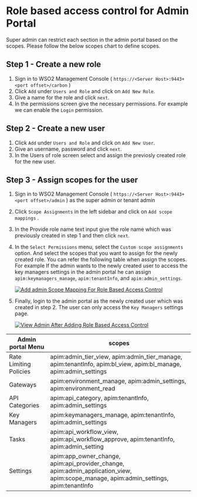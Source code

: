 # **Role based access control for Admin Portal**

Super admin can restrict each section in the admin portal based on the scopes. Please follow the
below scopes  chart to define scopes.

## Step 1 - Create a new role

1. Sign in to WSO2 Management Console ( `https://<Server Host>:9443+<port offset>/carbon` )
2. Click `Add` under `Users and Role`  and click on `Add New Role`.
3. Give a name for the role and click `next`.
4. In the permissions screen give the necessary permissions. For example we can enable the `Login` permission.

## Step 2 - Create a new user

1. Click `Add` under `Users and Role` and click on `Add New User`.
2. Give an username, password and click `next`.
3. In the Users of role screen select and assign the previosly created role for the new user.

## Step 3 - Assign scopes for the user

1. Sign in to WSO2 Management Console ( `https://<Server Host>:9443+<port offset>/admin` ) as the super admin or tenant admin
2. Click `Scope Assignments` in the left sidebar and click on `Add scope mappings` .
3. In the Provide role name text input give the role name which was previously created in step 1 and then click `next`.
4. In the `Select Permissions` menu, select the `Custom scope assignments` option. And select the scopes that you want to assign for the newly created role. You can refer the following table when assign the scopes. For example If the admin wants to the newly created user to access the key managers settings in the admin portal he can assign `apim:keymanagers_manage`, `apim:tenantInfo`, and `apim:admin_settings`.
   
    [![Add admin Scope Mapping For Role Based Access Control]({{base_path}}/assets/img/administer/add-admin-scope-mapping-role-based-access.png)]({{base_path}}/assets/img/administer/add-admin-scope-mapping-role-based-access.png)

5. Finally, login to the admin portal as the newly created user which was created in step 2. The user can only access the `Key Managers` settings page.

    [![View Admin After Adding Role Based Access Control]({{base_path}}/assets/img/administer/view-admin-after-adding-role-based-access-control.png)]({{base_path}}/assets/img/administer/view-admin-after-adding-role-based-access-control.png)

| **Admin portal Menu**  | **scopes**                                                                                                                                   |
|------------------------|----------------------------------------------------------------------------------------------------------------------------------------------|
| Rate Limiting Policies | apim:admin_tier_view, apim:admin_tier_manage,  apim:tenantInfo, apim:bl_view, apim:bl_manage, apim:admin_settings         |
| Gateways               | apim:environment_manage, apim:admin_settings, apim:environment_read                                                                          |
| API Categories         | apim:api_category, apim:tenantInfo, apim:admin_settings                                                                                      |
| Key Managers           | apim:keymanagers_manage, apim:tenantInfo, apim:admin_settings                                                                                |
| Tasks                  | apim:api_workflow_view, apim:api_workflow_approve, apim:tenantInfo, apim:admin_setting                                                       |
| Settings               | apim:app_owner_change, apim:api_provider_change, apim:admin_application_view, apim:scope_manage, apim:admin_settings, apim:tenantInfo          |
